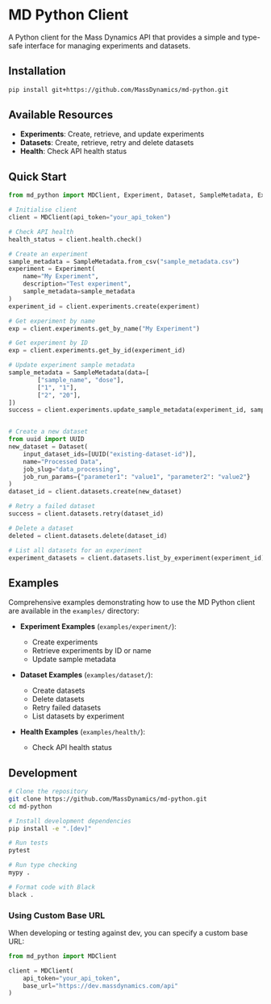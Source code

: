 # MD Python Client

A Python client for the Mass Dynamics API that provides a simple and type-safe interface for managing experiments and datasets.

## Installation

```bash
pip install git+https://github.com/MassDynamics/md-python.git
```

## Available Resources

- **Experiments**: Create, retrieve, and update experiments
- **Datasets**: Create, retrieve, retry and delete datasets
- **Health**: Check API health status

## Quick Start

```python
from md_python import MDClient, Experiment, Dataset, SampleMetadata, ExperimentDesign

# Initialise client
client = MDClient(api_token="your_api_token")

# Check API health
health_status = client.health.check()

# Create an experiment
sample_metadata = SampleMetadata.from_csv("sample_metadata.csv")
experiment = Experiment(
    name="My Experiment",
    description="Test experiment",
    sample_metadata=sample_metadata
)
experiment_id = client.experiments.create(experiment)

# Get experiment by name
exp = client.experiments.get_by_name("My Experiment")

# Get experiment by ID
exp = client.experiments.get_by_id(experiment_id)

# Update experiment sample metadata
sample_metadata = SampleMetadata(data=[
        ["sample_name", "dose"],
        ["1", "1"],
        ["2", "20"],
])
success = client.experiments.update_sample_metadata(experiment_id, sample_metadata)


# Create a new dataset
from uuid import UUID
new_dataset = Dataset(
    input_dataset_ids=[UUID("existing-dataset-id")],
    name="Processed Data",
    job_slug="data_processing",
    job_run_params={"parameter1": "value1", "parameter2": "value2"}
)
dataset_id = client.datasets.create(new_dataset)

# Retry a failed dataset
success = client.datasets.retry(dataset_id)

# Delete a dataset
deleted = client.datasets.delete(dataset_id)

# List all datasets for an experiment
experiment_datasets = client.datasets.list_by_experiment(experiment_id)
```

## Examples

Comprehensive examples demonstrating how to use the MD Python client are available in the `examples/` directory:

- **Experiment Examples** (`examples/experiment/`):
  - Create experiments
  - Retrieve experiments by ID or name
  - Update sample metadata

- **Dataset Examples** (`examples/dataset/`):
  - Create datasets
  - Delete datasets
  - Retry failed datasets
  - List datasets by experiment

- **Health Examples** (`examples/health/`):
  - Check API health status

## Development

```bash
# Clone the repository
git clone https://github.com/MassDynamics/md-python.git
cd md-python

# Install development dependencies
pip install -e ".[dev]"

# Run tests
pytest

# Run type checking
mypy .

# Format code with Black
black .
```

### Using Custom Base URL

When developing or testing against dev, you can specify a custom base URL:

```python
from md_python import MDClient

client = MDClient(
    api_token="your_api_token",
    base_url="https://dev.massdynamics.com/api"
)
```